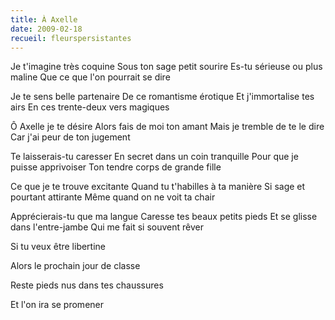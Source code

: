 ```yaml
---
title: À Axelle
date: 2009-02-18
recueil: fleurspersistantes
---
```


Je t'imagine très coquine
Sous ton sage petit sourire
Es-tu sérieuse ou plus maline
Que ce que l'on pourrait se dire

Je te sens belle partenaire
De ce romantisme érotique
Et j'immortalise tes airs
En ces trente-deux vers magiques

Ô Axelle je te désire
Alors fais de moi ton amant
Mais je tremble de te le dire
Car j'ai peur de ton jugement

Te laisserais-tu caresser
En secret dans un coin tranquille
Pour que je puisse apprivoiser
Ton tendre corps de grande fille

Ce que je te trouve excitante
Quand tu t'habilles à ta manière
Si sage et pourtant attirante
Même quand on ne voit ta chair

Apprécierais-tu que ma langue
Caresse tes beaux petits pieds
Et se glisse dans l'entre-jambe
Qui me fait si souvent rêver

Si tu veux être libertine

Alors le prochain jour de classe

Reste pieds nus dans tes chaussures

Et l'on ira se promener
